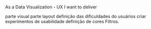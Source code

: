 As a Data Visualization - UX
I want to deliver 


parte visual
parte layout
definição das dificuldades do usuários
criar experimentos de usabilidade 
definição de cores
Filtros.